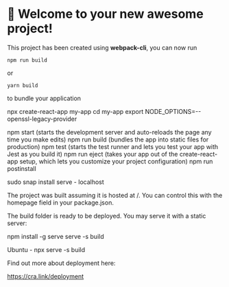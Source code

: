 # 🚀 Welcome to your new awesome project!

This project has been created using **webpack-cli**, you can now run

```
npm run build
```

or

```
yarn build
```

to bundle your application

npx create-react-app my-app
cd my-app
export NODE_OPTIONS=--openssl-legacy-provider

npm start (starts the development server and auto-reloads the page any time you make edits)
npm run build (bundles the app into static files for production)
npm test (starts the test runner and lets you test your app with Jest as you build it)
npm run eject (takes your app out of the create-react-app setup, which lets you customize your project configuration)
npm run postinstall

sudo snap install serve - localhost

The project was built assuming it is hosted at /.
You can control this with the homepage field in your package.json.

The build folder is ready to be deployed.
You may serve it with a static server:

  npm install -g serve
  serve -s build
  
  Ubuntu - npx serve -s build

Find out more about deployment here:

  https://cra.link/deployment
